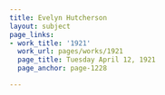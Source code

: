 ```yaml
---
title: Evelyn Hutcherson
layout: subject
page_links:
- work_title: '1921'
  work_url: pages/works/1921
  page_title: Tuesday April 12, 1921
  page_anchor: page-1228

---
```

